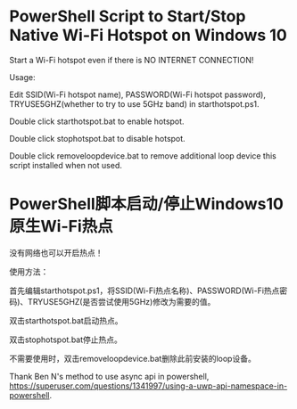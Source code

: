 # PowerShell Script to Start/Stop Native Wi-Fi Hotspot on Windows 10
Start a Wi-Fi hotspot even if there is NO INTERNET CONNECTION!

Usage:

Edit SSID(Wi-Fi hotspot name), PASSWORD(Wi-Fi hotspot password), TRYUSE5GHZ(whether to try to use 5GHz band) in starthotspot.ps1.

Double click starthotspot.bat to enable hotspot.

Double click stophotspot.bat to disable hotspot.

Double click removeloopdevice.bat to remove additional loop device this script installed when not used.

# PowerShell脚本启动/停止Windows10原生Wi-Fi热点
没有网络也可以开启热点！

使用方法：

首先编辑starthotspot.ps1，将SSID(Wi-Fi热点名称)、PASSWORD(Wi-Fi热点密码)、TRYUSE5GHZ(是否尝试使用5GHz)修改为需要的值。

双击starthotspot.bat启动热点。

双击stophotspot.bat停止热点。

不需要使用时，双击removeloopdevice.bat删除此前安装的loop设备。

Thank Ben N's method to use async api in powershell, https://superuser.com/questions/1341997/using-a-uwp-api-namespace-in-powershell.
